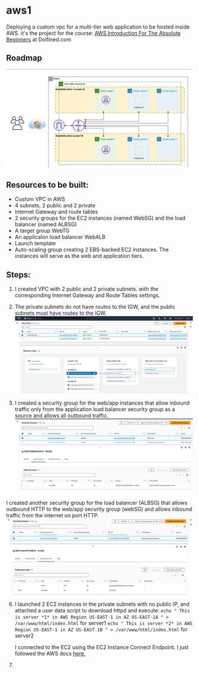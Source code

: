 # aws1
Deploying a custom vpc for a multi-tier web application to be hosted inside AWS. it's the project for the course: [AWS Introduction For The Absolute Beginners](https://www.dolfined.com/courses/arabic-aws-introduction-for-absolute-beginners) at Dolfined.com 


## Roadmap
![](https://github.com/Moka1302/aws1/blob/main/roadmap.png)


## Resources to be built:
- Custom VPC in AWS 
- 4 subnets, 2 public and 2 private
- Internet Gateway and route tables
- 2 security groups for the EC2 instances (named WebSG) and the load balancer (named ALBSG)
- A target group WebTG
- An applicaIon load balancer WebALB
- Launch template 
- Auto-scaling group creating 2 EBS-backed EC2 instances. The instances will serve as the web and application tiers.



## Steps:
1. I created VPC with 2 public and 2 private subnets. with the corresponding Internet Gateway and Route Tables settings.
2. The private subnets do not have routes to the IGW, and the public subnets must have routes to the IGW.
![](https://github.com/Moka1302/aws1/blob/main/vpc.png)

3. I created a security group for the web/app instances that allow inbound traffic only from the application load balancer security group as a source and allows all outbound traffic.
![](https://github.com/Moka1302/aws1/blob/main/WebSG.png)

I created another security group for the load balancer (ALBSG) that allows outbound HTTP to the web/app security group (webSG) and allows inbound traffic from the internet on port HTTP.
![](https://github.com/Moka1302/aws1/blob/main/ALBSG.png)
   
6. I launched 2 EC2 instances in the private subnets with no public IP, and attached a user data script to download httpd and execute:
   `echo " This is server *1* in AWS Region US-EAST-1 in AZ US-EAST-1A " > /var/www/html/index.html` for server1
   `echo " This is server *2* in AWS Region US-EAST-1 in AZ US-EAST-1B " > /var/www/html/index.html` for server2
   
   I connected to the EC2 using the EC2 Instance Connect Endpoint. I just followed the AWS docs [here.](https://docs.aws.amazon.com/AWSEC2/latest/UserGuide/connect-with-ec2-instance-connect-endpoint.html) 

7. 

